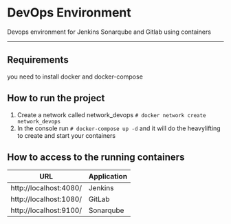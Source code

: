 # DevOps Environment

Devops environment for Jenkins Sonarqube and Gitlab using containers

-------------------------

## Requirements
 
you need to install docker and docker-compose

## How to run the project

1. Create a network called network_devops `# docker network create network_devops`
2. In the console run `# docker-compose up -d` and it will do the heavylifting to create and start your containers

## How to access to the running containers

|           URL           | Application |
|:-----------------------:|-------------|
| http://localhost:4080/  | Jenkins     |
| http://localhost:1080/  | GitLab      |
| http://localhost:9100/  | Sonarqube   |


 
